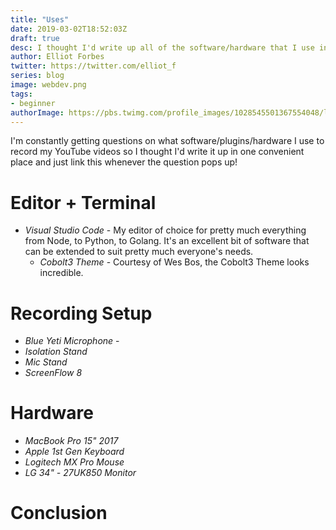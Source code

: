 ```yaml
---
title: "Uses"
date: 2019-03-02T18:52:03Z
draft: true
desc: I thought I'd write up all of the software/hardware that I use in my day-to-day work on the site so that it's available in one convenient place!
author: Elliot Forbes
twitter: https://twitter.com/elliot_f
series: blog
image: webdev.png
tags:
- beginner
authorImage: https://pbs.twimg.com/profile_images/1028545501367554048/lzr43cQv_400x400.jpg
---
```


I'm constantly getting questions on what software/plugins/hardware I use to record my YouTube videos so I thought I'd write it up in one convenient place and just link this whenever the question pops up!

# Editor + Terminal

* _Visual Studio Code_ - My editor of choice for pretty much everything from Node,
 to Python, to Golang. It's an excellent bit of software that can be extended to suit 
 pretty much everyone's needs.
    * _Cobolt3 Theme_ - Courtesy of Wes Bos, the Cobolt3 Theme looks incredible. 

# Recording Setup

* _Blue Yeti Microphone_ -
* _Isolation Stand_
* _Mic Stand_
* _ScreenFlow 8_

# Hardware

* _MacBook Pro 15" 2017_
* _Apple 1st Gen Keyboard_
* _Logitech MX Pro Mouse_
* _LG 34" - 27UK850 Monitor_

# Conclusion

